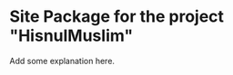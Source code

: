Site Package for the project "HisnulMuslim"
==============================================================

Add some explanation here.
